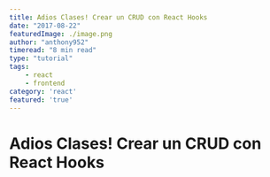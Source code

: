 ```yaml
---
title: Adios Clases! Crear un CRUD con React Hooks
date: "2017-08-22"
featuredImage: ./image.png
author: "anthony952"
timeread: "8 min read"
type: "tutorial"
tags:
    - react
    - frontend
category: 'react'
featured: 'true'
---
```


<h1>Adios Clases! Crear un CRUD con React Hooks</h1>



